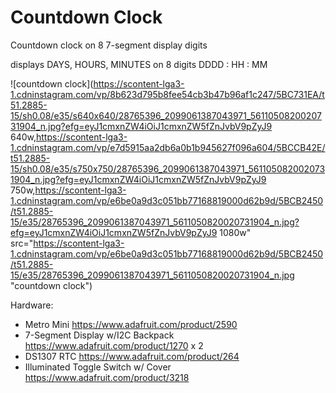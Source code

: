 Countdown Clock
================

Countdown clock on 8 7-segment display digits

displays DAYS, HOURS, MINUTES on 8 digits
DDDD : HH : MM

![countdown clock](https://scontent-lga3-1.cdninstagram.com/vp/8b623d795b8fee54cb3b47b96af1c247/5BC731EA/t51.2885-15/sh0.08/e35/s640x640/28765396_2099061387043971_5611050820020731904_n.jpg?efg=eyJ1cmxnZW4iOiJ1cmxnZW5fZnJvbV9pZyJ9 640w,https://scontent-lga3-1.cdninstagram.com/vp/e7d5915aa2db6a0b1b945627f096a604/5BCCB42E/t51.2885-15/sh0.08/e35/s750x750/28765396_2099061387043971_5611050820020731904_n.jpg?efg=eyJ1cmxnZW4iOiJ1cmxnZW5fZnJvbV9pZyJ9 750w,https://scontent-lga3-1.cdninstagram.com/vp/e6be0a9d3c051bb77168819000d62b9d/5BCB2450/t51.2885-15/e35/28765396_2099061387043971_5611050820020731904_n.jpg?efg=eyJ1cmxnZW4iOiJ1cmxnZW5fZnJvbV9pZyJ9 1080w" src="https://scontent-lga3-1.cdninstagram.com/vp/e6be0a9d3c051bb77168819000d62b9d/5BCB2450/t51.2885-15/e35/28765396_2099061387043971_5611050820020731904_n.jpg "countdown clock")

 
Hardware:

* Metro Mini https://www.adafruit.com/product/2590
* 7-Segment Display w/I2C Backpack https://www.adafruit.com/product/1270 x 2
* DS1307 RTC https://www.adafruit.com/product/264
* Illuminated Toggle Switch w/ Cover https://www.adafruit.com/product/3218
 

